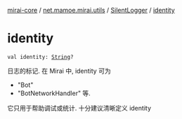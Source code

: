 [mirai-core](../../index.md) / [net.mamoe.mirai.utils](../index.md) / [SilentLogger](index.md) / [identity](./identity.md)

# identity

`val identity: `[`String`](https://kotlinlang.org/api/latest/jvm/stdlib/kotlin/-string/index.html)`?`

日志的标记. 在 Mirai 中, identity 可为

* "Bot"
* "BotNetworkHandler"
等.

它只用于帮助调试或统计. 十分建议清晰定义 identity

